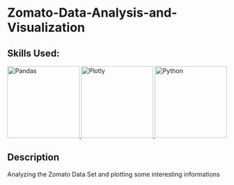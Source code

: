 # Zomato-Data-Analysis-and-Visualization

## Skills Used:

<a href="http://janethomas.pythonanywhere.com/">
<img alt="Pandas" src="https://upload.wikimedia.org/wikipedia/commons/thumb/e/ed/Pandas_logo.svg/2560px-Pandas_logo.svg.png" width="165"/>
<img alt="Plotly" src="https://upload.wikimedia.org/wikipedia/commons/thumb/8/8a/Plotly-logo.png/1200px-Plotly-logo.png" width="165"/>
<img alt="Python" src="https://www.python.org/static/community_logos/python-logo-master-v3-TM.png" width="165"/>
</a>

## Description
 
Analyzing the Zomato Data Set and plotting some interesting informations
